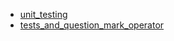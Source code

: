 - [unit_testing](unit_testing/README.md)
- [tests_and_question_mark_operator](tests_and_question_mark_operator/README.md)